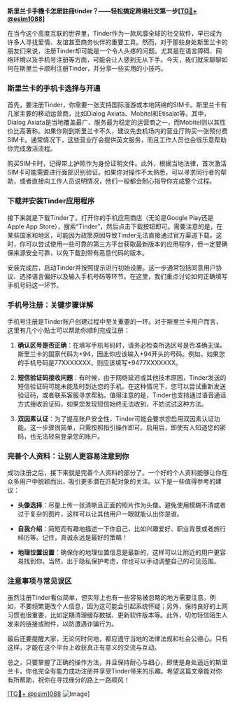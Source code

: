 **斯里兰卡手機卡怎麽註冊tinder？——轻松搞定跨境社交第一步[[TG💪+ @esim1088](https://t.me/s/esim1088)]**

在当今这个高度互联的世界里，Tinder作为一款风靡全球的社交软件，早已成为许多人寻找爱情、友谊甚至商务伙伴的重要工具。然而，对于那些身处斯里兰卡的朋友们来说，注册Tinder却可能是一个令人头疼的问题。尤其是在语言障碍、网络环境以及手机号注册等方面，可能会让人感到无从下手。今天，我们就来聊聊如何在斯里兰卡顺利注册Tinder，并分享一些实用的小技巧。

### 斯里兰卡的手机卡选择与开通

首先，要注册Tinder，你需要一张支持国际漫游或本地网络的SIM卡。斯里兰卡有几家主要的移动运营商，比如Dialog Axiata、Mobitel和Etisalat等。其中，Dialog Axiata是当地覆盖最广、服务最为稳定的运营商之一，而Mobitel则以其性价比高著称。如果你刚到斯里兰卡不久，建议先去机场内的营业厅购买一张预付费SIM卡。通常情况下，这些营业厅会提供英文服务，而且工作人员也会很乐意帮助你完成激活流程。

购买SIM卡时，记得带上护照作为身份证明文件。此外，根据当地法律，首次激活SIM卡可能需要进行面部识别验证。如果你对操作不太熟悉，可以寻求同行者的帮助，或者直接向工作人员说明情况，他们一般都会耐心指导你完成整个过程。

### 下载并安装Tinder应用程序

接下来就是下载Tinder了。打开你的手机应用商店（无论是Google Play还是Apple App Store），搜索“Tinder”，然后点击下载按钮即可。需要注意的是，在某些国家和地区，可能因为政策原因导致Tinder无法直接通过官方渠道下载。这时，你可以尝试使用一些可靠的第三方平台获取最新版本的应用程序，但一定要确保来源安全可靠，以免下载到带有恶意代码的版本。

安装完成后，启动Tinder并按照提示进行初始设置。这一步通常包括同意用户协议、选择语言偏好以及输入手机号码等环节。在这里，我们重点讨论如何正确填写手机号码这一环节。

### 手机号注册：关键步骤详解

手机号注册是Tinder账户创建过程中至关重要的一环。对于斯里兰卡用户而言，这里有几个小贴士可以帮助你顺利完成注册：

1. **确认区号是否正确**：在填写手机号码时，请务必检查所选区号是否准确无误。斯里兰卡的国家代码为+94，因此你应该输入+94开头的号码。例如，如果您的手机号码是77XXXXXXX，则应该填写+9477XXXXXXX。
   
2. **短信验证码接收问题**：有时候，由于网络延迟或其他技术原因，Tinder发送的短信验证码可能未能及时到达您的手机。在这种情况下，您可以尝试重新发送验证码，或者联系客服寻求帮助。值得注意的是，Tinder也支持通过语音通话方式接收验证码，如果您发现短信始终无法收到，不妨试试这种方法。

3. **双因素认证**：为了提高账户安全性，Tinder可能会要求您启用双因素认证功能。这一步骤很简单，只需按照指引操作即可。启用后，即使有人知道您的密码，也无法轻易登录您的账户。

### 完善个人资料：让别人更容易注意到你

成功注册之后，接下来就是完善个人资料的部分了。一个好的个人资料能够让你在众多用户中脱颖而出，吸引更多潜在匹配对象的关注。以下是一些值得参考的建议：

- **头像选择**：尽量上传一张清晰且正面的照片作为头像。避免使用模糊不清或者过于复杂的图片，这样可以让其他用户一眼就能认出你是谁。
  
- **自我介绍**：简短而有趣地描述一下你自己，比如兴趣爱好、职业背景或者旅行经历等。记住，真诚永远是最好的策略！
  
- **地理位置设置**：确保你的地理位置信息是最新的，这样可以让附近的用户更容易找到你。当然，出于隐私保护考虑，你也可以手动调整自己的可见范围。

### 注意事项与常见误区

虽然注册Tinder看似简单，但实际上也有一些容易被忽略的地方需要注意。例如，不要频繁更改个人信息，因为这可能会引起系统怀疑；另外，保持良好的上网习惯也很重要，比如定期清理缓存数据、更新软件版本等。此外，切勿轻信陌生人发来的链接或附件，以防遭遇诈骗行为。

最后还要提醒大家，无论何时何地，都应遵守当地的法律法规和社会公德心。只有这样，才能在这个平台上收获真正有意义的交流与互动。

总之，只要掌握了正确的操作方法，并且保持耐心与细心，即使是身处遥远的斯里兰卡，你也完全有能力成功注册并享受Tinder带来的乐趣。希望这篇文章能对你有所帮助，祝你在寻找缘分的路上一路顺风！

[[TG💪+ @esim1088](https://t.me/s/esim1088) ![Image](https://i.postimg.cc/4NQfJmqS/Snipaste-2025-05-13-00-14-12.png)]